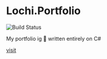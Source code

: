 # Lochi.Portfolio

![Build Status](https://dev.azure.com/lochik/Lochi.Portfolio/_apis/build/status/lochidev.Lochi.Portfolio?branchName=main?)



My portfolio ig 🤣 written entirely on C# 

[visit](https://lochi.spartanpenguin.com)
